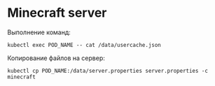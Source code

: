 # Minecraft server

Выполнение команд:
```
kubectl exec POD_NAME -- cat /data/usercache.json
```

Копирование файлов на сервер:
```
kubectl cp POD_NAME:/data/server.properties server.properties -c minecraft
```